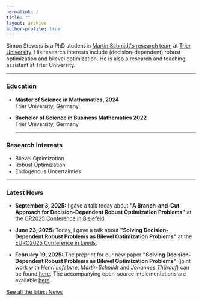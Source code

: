 ```yaml
---
permalink: /
title: ""
layout: archive
author-profile: true
---
```


Simon Stevens is a PhD student in [Martin Schmidt's research team](https://martinschmidt.squarespace.com/team) at [Trier
University](https://www.uni-trier.de/). His research interests include (decision-dependent) robust
optimization and bilevel optimization. He is also a research and teaching
assistant at Trier University. 

---

### Education
* **Master of Science in Mathematics, 2024**  
  Trier University, Germany
* **Bachelor of Science in Business Mathematics 2022**  
  Trier University, Germany

  ---

### Research Interests
* Bilevel Optimization
* Robust Optimization
* Endogenous Uncertainties

 ---

### Latest News
* **September 3, 2025:** I gave a talk today about **"A Branch-and-Cut Approach for Decision-Dependent Robust Optimization Problems"** at the [OR2025 Conference in Bielefeld](https://or2025.de/).
  
* **June 23, 2025:** Today, I gave a talk about **"Solving Decision-Dependent Robust Problems as Bilevel Optimization Problems"** at the [EURO2025 Conference in Leeds](https://euro2025leeds.uk/).

* **February 19, 2025:** The preprint for our new paper **"Solving Decision-Dependent Robust Problems as Bilevel Optimization Problems"** (joint work with *Henri Lefebvre*, *Martin Schmidt* and *Johannes Thürauf*) can be found [here](https://optimization-online.org/2025/02/solving-decision-dependent-robust-problems-as-bilevel-optimization-problems/). The accompanying open-source implementations are available [here](https://github.com/simstevens/ddro-via-bilevel).

[See all the latest News](https://simstevens.github.io/news/)
